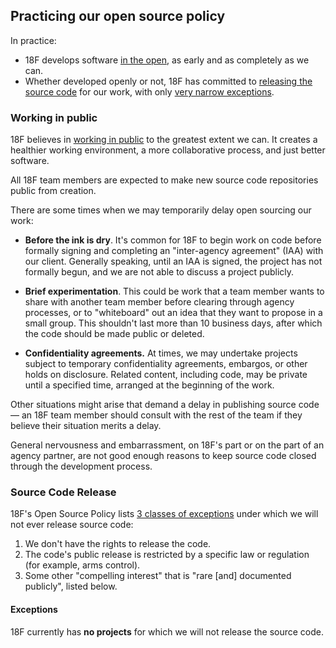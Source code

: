 ## Practicing our open source policy

In practice:

* 18F develops software [in the open](#working-in-public), as early and as completely as we can.
* Whether developed openly or not, 18F has committed to [releasing the source code](#source-code-release) for our work, with only [very narrow exceptions](#exceptions).


### Working in public

18F believes in [working in public](https://18f.gsa.gov/2014/07/31/working-in-public-from-day-1/) to the greatest extent we can. It creates a healthier working environment, a more collaborative process, and just better software.

All 18F team members are expected to make new source code repositories public from creation.

There are some times when we may temporarily delay open sourcing our work:

* **Before the ink is dry**. It's common for 18F to begin work on code before formally signing and completing an "inter-agency agreement" (IAA) with our client. Generally speaking, until an IAA is signed, the project has not formally begun, and we are not able to discuss a project publicly.

* **Brief experimentation**. This could be work that a team member wants to share with another team member before clearing through agency processes, or to "whiteboard" out an idea that they want to propose in a small group. This shouldn't last more than 10 business days, after which the code should be made public or deleted.

* **Confidentiality agreements.** At times, we may undertake projects subject to temporary confidentiality agreements, embargos, or other holds on disclosure. Related content, including code, may be private until a specified time, arranged at the beginning of the work.

Other situations might arise that demand a delay in publishing source code &mdash; an 18F team member should consult with the rest of the team if they believe their situation merits a delay.

General nervousness and embarrassment, on 18F's part or on the part of an agency partner, are not good enough reasons to keep source code closed through the development process.

### Source Code Release

18F's Open Source Policy lists [3 classes of exceptions](https://github.com/18F/open-source-policy/blob/master/policy.md#exceptions) under which we will not ever release source code:

1. We don't have the rights to release the code.
2. The code's public release is restricted by a specific law or regulation (for example, arms control).
3. Some other "compelling interest" that is "rare [and] documented publicly", listed below.

#### Exceptions

18F currently has **no projects** for which we will not release the source code.
